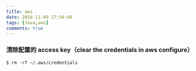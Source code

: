 ```yaml
---
title: aws
date: 2018-11-09 17:54:48
tags: [Java,aws]
comments: true
---
```




### 清除配置的 access key（clear the credentials in aws configure）

```shell
$ rm -rf ~/.aws/credentials
```

